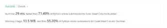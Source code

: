 ![Results of Two Sum](https://github.com/ccbrantley/LeetCode/blob/main/171-ExcelSheetColumnNumber/image.png)
